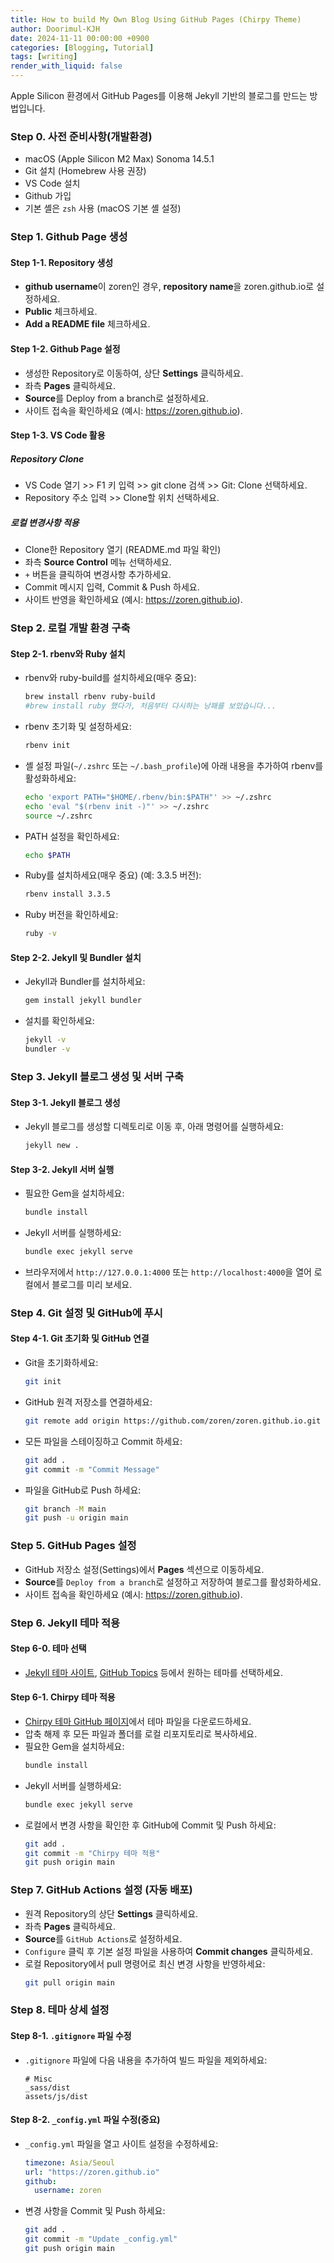 ```yaml
---
title: How to build My Own Blog Using GitHub Pages (Chirpy Theme)
author: Doorimul-KJH
date: 2024-11-11 00:00:00 +0900
categories: [Blogging, Tutorial]
tags: [writing]
render_with_liquid: false
---
```


Apple Silicon 환경에서 GitHub Pages를 이용해 Jekyll 기반의 블로그를 만드는 방법입니다.

### Step 0. 사전 준비사항(개발환경)

- macOS (Apple Silicon M2 Max) Sonoma 14.5.1
- Git 설치 (Homebrew 사용 권장)
- VS Code 설치
- Github 가입
- 기본 셸은 `zsh` 사용 (macOS 기본 셸 설정)

### Step 1. Github Page 생성

#### Step 1-1. Repository 생성

- **github username**이 zoren인 경우, **repository name**을 zoren.github.io로 설정하세요.
- **Public** 체크하세요.
- **Add a README file** 체크하세요.

#### Step 1-2. Github Page 설정

- 생성한 Repository로 이동하여, 상단 **Settings** 클릭하세요.
- 좌측 **Pages** 클릭하세요.
- **Source**를 Deploy from a branch로 설정하세요.
- 사이트 접속을 확인하세요 (예시: https://zoren.github.io).

#### Step 1-3. VS Code 활용

##### Repository Clone
- VS Code 열기 >> F1 키 입력 >> git clone 검색 >> Git: Clone 선택하세요.
- Repository 주소 입력 >> Clone할 위치 선택하세요.

##### 로컬 변경사항 적용
- Clone한 Repository 열기 (README.md 파일 확인)
- 좌측 **Source Control** 메뉴 선택하세요.
- `+` 버튼을 클릭하여 변경사항 추가하세요.
- Commit 메시지 입력, Commit & Push 하세요.
- 사이트 반영을 확인하세요 (예시: https://zoren.github.io).

### Step 2. 로컬 개발 환경 구축

#### Step 2-1. rbenv와 Ruby 설치

- rbenv와 ruby-build를 설치하세요(매우 중요):
  ```bash
  brew install rbenv ruby-build
  #brew install ruby 했다가, 처음부터 다시하는 낭패를 보았습니다...
  ```
- rbenv 초기화 및 설정하세요:
  ```bash
  rbenv init
  ```
- 셸 설정 파일(`~/.zshrc` 또는 `~/.bash_profile`)에 아래 내용을 추가하여 rbenv를 활성화하세요:
  ```bash
  echo 'export PATH="$HOME/.rbenv/bin:$PATH"' >> ~/.zshrc
  echo 'eval "$(rbenv init -)"' >> ~/.zshrc
  source ~/.zshrc
  ```
- PATH 설정을 확인하세요:
  ```bash
  echo $PATH
  ```
- Ruby를 설치하세요(매우 중요) (예: 3.3.5 버전):
  ```bash
  rbenv install 3.3.5
  ```
- Ruby 버전을 확인하세요:
  ```bash
  ruby -v
  ```

#### Step 2-2. Jekyll 및 Bundler 설치

- Jekyll과 Bundler를 설치하세요:
  ```bash
  gem install jekyll bundler
  ```
- 설치를 확인하세요:
  ```bash
  jekyll -v
  bundler -v
  ```

### Step 3. Jekyll 블로그 생성 및 서버 구축

#### Step 3-1. Jekyll 블로그 생성

- Jekyll 블로그를 생성할 디렉토리로 이동 후, 아래 명령어를 실행하세요:
  ```bash
  jekyll new .
  ```

#### Step 3-2. Jekyll 서버 실행

- 필요한 Gem을 설치하세요:
  ```bash
  bundle install
  ```
- Jekyll 서버를 실행하세요:
  ```bash
  bundle exec jekyll serve
  ```
- 브라우저에서 `http://127.0.0.1:4000` 또는 `http://localhost:4000`을 열어 로컬에서 블로그를 미리 보세요.

### Step 4. Git 설정 및 GitHub에 푸시

#### Step 4-1. Git 초기화 및 GitHub 연결

- Git을 초기화하세요:
  ```bash
  git init
  ```
- GitHub 원격 저장소를 연결하세요:
  ```bash
  git remote add origin https://github.com/zoren/zoren.github.io.git
  ```
- 모든 파일을 스테이징하고 Commit 하세요:
  ```bash
  git add .
  git commit -m "Commit Message"
  ```
- 파일을 GitHub로 Push 하세요:
  ```bash
  git branch -M main
  git push -u origin main
  ```

### Step 5. GitHub Pages 설정

- GitHub 저장소 설정(Settings)에서 **Pages** 섹션으로 이동하세요.
- **Source**를 `Deploy from a branch`로 설정하고 저장하여 블로그를 활성화하세요.
- 사이트 접속을 확인하세요 (예시: https://zoren.github.io).

### Step 6. Jekyll 테마 적용

#### Step 6-0. 테마 선택

- [Jekyll 테마 사이트](http://jekyllthemes.org), [GitHub Topics](https://github.com/topics/jekyll-theme) 등에서 원하는 테마를 선택하세요.

#### Step 6-1. Chirpy 테마 적용

- [Chirpy 테마 GitHub 페이지](https://github.com/cotes2020/jekyll-theme-chirpy)에서 테마 파일을 다운로드하세요.
- 압축 해제 후 모든 파일과 폴더를 로컬 리포지토리로 복사하세요.
- 필요한 Gem을 설치하세요:
  ```bash
  bundle install
  ```
- Jekyll 서버를 실행하세요:
  ```bash
  bundle exec jekyll serve
  ```
- 로컬에서 변경 사항을 확인한 후 GitHub에 Commit 및 Push 하세요:
  ```bash
  git add .
  git commit -m "Chirpy 테마 적용"
  git push origin main
  ```

### Step 7. GitHub Actions 설정 (자동 배포)

- 원격 Repository의 상단 **Settings** 클릭하세요.
- 좌측 **Pages** 클릭하세요.
- **Source**를 `GitHub Actions`로 설정하세요.
- `Configure` 클릭 후 기본 설정 파일을 사용하여 **Commit changes** 클릭하세요.
- 로컬 Repository에서 pull 명령어로 최신 변경 사항을 반영하세요:
  ```bash
  git pull origin main
  ```

### Step 8. 테마 상세 설정

#### Step 8-1. `.gitignore` 파일 수정

- `.gitignore` 파일에 다음 내용을 추가하여 빌드 파일을 제외하세요:
  ```
  # Misc
  _sass/dist
  assets/js/dist
  ```

#### Step 8-2. `_config.yml` 파일 수정(중요)

- `_config.yml` 파일을 열고 사이트 설정을 수정하세요:
  ```yml
  timezone: Asia/Seoul
  url: "https://zoren.github.io"
  github:
    username: zoren
  ```
- 변경 사항을 Commit 및 Push 하세요:
  ```bash
  git add .
  git commit -m "Update _config.yml"
  git push origin main
  ```

<!-- ![Desktop View](https://doorimul-kjh.github.io/assets/img/posts/utterance_install_button.png){: width="700" height="400" } -->
